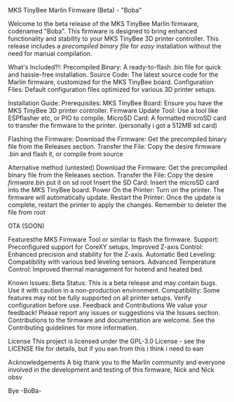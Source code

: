 MKS TinyBee Marlin Firmware (Beta) - "Boba"


Welcome to the beta release of the MKS TinyBee Marlin firmware, codenamed "Boba". 
This firmware is designed to bring enhanced functionality and stability to your MKS TinyBee 3D printer controller.
This release includes a *precompiled binary file* for *easy* installation without the need for manual compilation.

What's Included?!:
Precompiled Binary: A ready-to-flash .bin file for quick and hassle-free installation.
Source Code: The latest source code for the Marlin firmware, customized for the MKS TinyBee board.
Configuration Files: Default configuration files optimized for various 3D printer setups.

Installation Guide:
Prerequisites:
MKS TinyBee Board: Ensure you have the MKS TinyBee 3D printer controller.
Firmware Update Tool: Use a tool like ESPflasher etc, or PIO to compile.
MicroSD Card: A formatted microSD card to transfer the firmware to the printer. (personally i got a 512MB sd card)

Flashing the Firmware:
Download the Firmware: Get the precompiled binary file from the Releases section.
Transfer the File: Copy the desire firmware .bin and flash it, or compile from source

Alternative method (untested)
Download the Firmware: Get the precompiled binary file  from the Releases section.
Transfer the File: Copy the desire *firmware.bin* put it on sd root
Insert the SD Card: Insert the microSD card into the MKS TinyBee board.
Power On the Printer: Turn on the printer. The firmware will automatically update.
Restart the Printer: Once the update is complete, restart the printer to apply the changes.
Remember to deleter the file from root

OTA (SOON)

Featuresthe MKS Firmware Tool or similar to flash the firmware.
Support: Preconfigured support for CoreXY setups.
Improved Z-axis Control: Enhanced precision and stability for the Z-axis.
Automatic Bed Leveling: Compatibility with various bed leveling sensors.
Advanced Temperature Control: Improved thermal management for hotend and heated bed.

Known Issues:
Beta Status: This is a beta release and may contain bugs. Use it with caution in a non-production environment.
Compatibility: Some features may not be fully supported on all printer setups. Verify configuration before use.
Feedback and Contributions
We value your feedback! 
Please report any issues or suggestions via the Issues section.
Contributions to the firmware and documentation are welcome.
See the Contributing guidelines for more information.

License
This project is licensed under the GPL-3.0 License - see the LICENSE file for details, but if you ean from this
i think i need to ean

Acknowledgements
A big thank you to the Marlin community and everyone involved in the development and testing of this firmware, Nick and Nick obsv

Bye
-BoBa-

